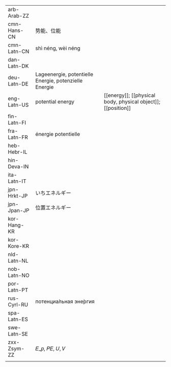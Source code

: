 | | | |
|-|-|-|
| arb-Arab-ZZ |  |  |
| cmn-Hans-CN | 势能、位能 |  |
| cmn-Latn-CN | shì néng, wèi néng |  |
| dan-Latn-DK |  |  |
| deu-Latn-DE | Lageenergie, potentielle Energie, potenzielle Energie |  |
| eng-Latn-US | potential energy | [[energy]]; [[physical body, physical object]]; [[position]] |
| fin-Latn-FI |  |  |
| fra-Latn-FR | énergie potentielle |  |
| heb-Hebr-IL |  |  |
| hin-Deva-IN |  |  |
| ita-Latn-IT |  |  |
| jpn-Hrkt-JP | いちエネルギー |  |
| jpn-Jpan-JP | 位置エネルギー |  |
| kor-Hang-KR |  |  |
| kor-Kore-KR |  |  |
| nld-Latn-NL |  |  |
| nob-Latn-NO |  |  |
| por-Latn-PT |  |  |
| rus-Cyrl-RU | потенциа́льная эне́ргия |  |
| spa-Latn-ES |  |  |
| swe-Latn-SE |  |  |
| zxx-Zsym-ZZ | 𝐸_𝑝, 𝑃𝐸, 𝑈, 𝑉 |  |
|  |  |  |